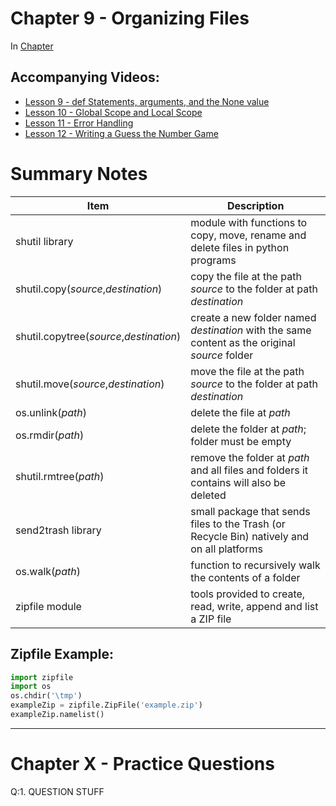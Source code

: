 # Chapter 9 - Organizing Files
In [Chapter ](https://automatetheboringstuff.com/chapter/) 

## Accompanying Videos:
- [Lesson 9 - def Statements, arguments, and the None value](https://www.youtube.com/watch?v=WB4hJJkfhLU)
- [Lesson 10 - Global Scope and Local Scope](https://www.youtube.com/watch?v=M-CoVBK_bLE)
- [Lesson 11 - Error Handling](https://www.youtube.com/watch?v=qS0UkqaYmfU)
- [Lesson 12 - Writing a Guess the Number Game](https://www.youtube.com/watch?v=48WXHT0dfEY)

# Summary Notes

Item|Description
----|-----------
shutil library|module with functions to copy, move, rename and delete files in python programs
shutil.copy(_source_,_destination_)|copy the file at the path _source_ to the folder at path _destination_
shutil.copytree(_source_,_destination_)|create a new folder named _destination_ with the same content as the original _source_ folder
shutil.move(_source_,_destination_)|move the file at the path _source_ to the folder at path _destination_
os.unlink(_path_)|delete the file at _path_
os.rmdir(_path_)|delete the folder at _path_; folder must be empty
shutil.rmtree(_path_)|remove the folder at _path_ and all files and folders it contains will also be deleted
send2trash library|small package that sends files to the Trash (or Recycle Bin) natively and on all platforms
os.walk(_path_)|function to recursively walk the contents of a folder
zipfile module|tools provided to create, read, write, append and list a ZIP file

## Zipfile Example:
```python
import zipfile
import os
os.chdir('\tmp')
exampleZip = zipfile.ZipFile('example.zip')
exampleZip.namelist()
```

------
# Chapter X - Practice Questions
Q:1. QUESTION STUFF

